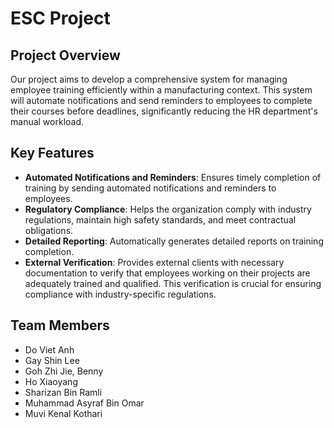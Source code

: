 # ESC Project

## Project Overview
Our project aims to develop a comprehensive system for managing employee training efficiently within a manufacturing context. This system will automate notifications and send reminders to employees to complete their courses before deadlines, significantly reducing the HR department's manual workload.

## Key Features
- **Automated Notifications and Reminders**: Ensures timely completion of training by sending automated notifications and reminders to employees.
- **Regulatory Compliance**: Helps the organization comply with industry regulations, maintain high safety standards, and meet contractual obligations.
- **Detailed Reporting**: Automatically generates detailed reports on training completion.
- **External Verification**: Provides external clients with necessary documentation to verify that employees working on their projects are adequately trained and qualified. This verification is crucial for ensuring compliance with industry-specific regulations.

## Team Members
- Do Viet Anh
- Gay Shin Lee
- Goh Zhi Jie, Benny
- Ho Xiaoyang
- Sharizan Bin Ramli
- Muhammad Asyraf Bin Omar
- Muvi Kenal Kothari


<!--

**Here are some ideas to get you started:**

🙋‍♀️ A short introduction - what is your organization all about?
👀 Contribution guidelines - how do team members dive in?
👩‍💻 Useful resources - where do you keep your docs? Is there anything else the team should know?
🍪 Fun facts - what is your team's favorite snack?
🧙 Remember, you can do mighty things with the power of [Markdown](https://docs.github.com/github/writing-on-github/getting-started-with-writing-and-formatting-on-github/basic-writing-and-formatting-syntax)
-->
